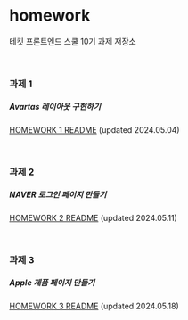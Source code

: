 # homework
테킷 프론트엔드 스쿨 10기 과제 저장소

&nbsp;  
### 과제 1
##### Avartas 레이아웃 구현하기
[HOMEWORK 1 README](avatars/avatars.md "HOMEWORK 1 README.md") (updated 2024.05.04)

&nbsp;  
### 과제 2
##### NAVER 로그인 페이지 만들기
[HOMEWORK 2 README](naver/naver.md "HOMEWORK 2 README.md") (updated 2024.05.11)

&nbsp;  
### 과제 3
##### Apple 제품 페이지 만들기
[HOMEWORK 3 README](apple/apple.md "HOMEWORK 3 README.md") (updated 2024.05.18)